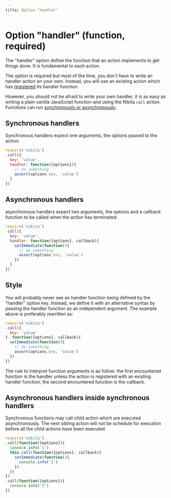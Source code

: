 ```yaml
---
title: Option "handler"
---
```


# Option "handler" (function, required)

The "handler" option define the function that an action implements to get things done. It is fundamental to each action.

The option is required but most of the time, you don't have to write an handler action on your own. Instead, you will use an existing action which has [registered](/usages/registry/) its handler function.

However, you should not be afraid to write your own handler, it is as easy as writing a plain vanilla JavaScript function and using the Nikita `call` action. Functions can run [synchronously or asynchronously](/usages/sync_async/).

## Synchronous handlers

Synchronous handlers expect one arguments, the options passed to the action:

```js
require('nikita')
.call({
  key: 'value',
  handler: function({options}){
    // do something
    assert(options.key, 'value')
  }
})
```

## Asynchronous handlers

asynchronous handlers expect two arguments, the options and a callback function to be called when the action has terminated:

```js
require('nikita')
.call({
  key: 'value',
  handler: function({options}, callback){
    setImmediate(function(){
      // do something
      assert(options.key, 'value')
    })
  }
})
```

## Style

You will probably never see an handler function being defined by the "handler" option key. Instead, we define it with an alternative syntax by passing the handler function as an independent argument. The example above is preferably rewritten as:

```js
require('nikita')
.call({
  key: 'value'
}, function({options}, callback){
  setImmediate(function(){
    // do something
    assert(options.key, 'value')
  })
})
```

The rule to interpret function arguments is as follow: the first encountered function is the handler unless the action is registered with an existing handler function; the second encountered function is the callback.

## Asynchronous handlers inside synchronous handlers

Synchronous functions may call child action which are executed asynchronously. The next sibling action will not be schedule for execution before all the child actions have been executed.

```js
require('nikita')
.call(function({options}){
  console.info('1')
  this.call(function({options}, callback){
    setImmediate(function(){
      console.info('2')
    })
  })
})
.call(function({options}){
  console.info('3')
})
```
